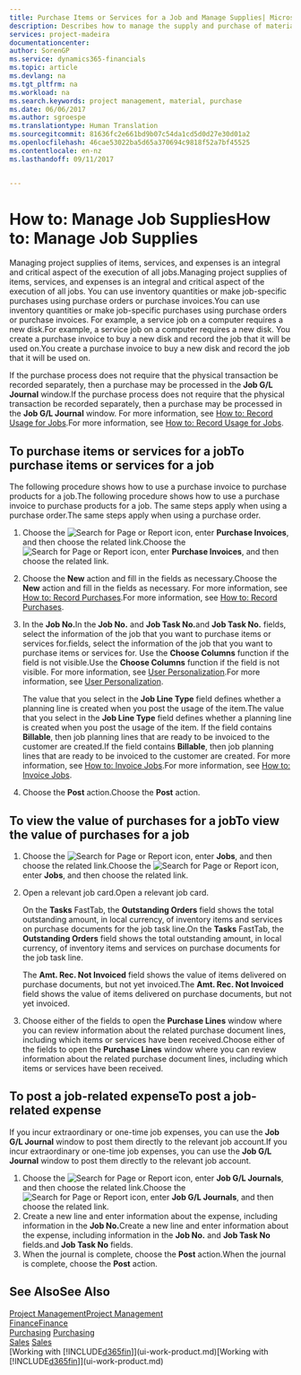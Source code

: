 ```yaml
---
title: Purchase Items or Services for a Job and Manage Supplies| Microsoft Docs
description: Describes how to manage the supply and purchase of material and services to jobs.
services: project-madeira
documentationcenter: 
author: SorenGP
ms.service: dynamics365-financials
ms.topic: article
ms.devlang: na
ms.tgt_pltfrm: na
ms.workload: na
ms.search.keywords: project management, material, purchase
ms.date: 06/06/2017
ms.author: sgroespe
ms.translationtype: Human Translation
ms.sourcegitcommit: 81636fc2e661bd9b07c54da1cd5d0d27e30d01a2
ms.openlocfilehash: 46cae53022ba5d65a370694c9818f52a7bf45525
ms.contentlocale: en-nz
ms.lasthandoff: 09/11/2017


---
```

# <a name="how-to-manage-job-supplies"></a><span data-ttu-id="b66b7-103">How to: Manage Job Supplies</span><span class="sxs-lookup"><span data-stu-id="b66b7-103">How to: Manage Job Supplies</span></span>
<span data-ttu-id="b66b7-104">Managing project supplies of items, services, and expenses is an integral and critical aspect of the execution of all jobs.</span><span class="sxs-lookup"><span data-stu-id="b66b7-104">Managing project supplies of items, services, and expenses is an integral and critical aspect of the execution of all jobs.</span></span> <span data-ttu-id="b66b7-105">You can use inventory quantities or make job-specific purchases using purchase orders or purchase invoices.</span><span class="sxs-lookup"><span data-stu-id="b66b7-105">You can use inventory quantities or make job-specific purchases using purchase orders or purchase invoices.</span></span> <span data-ttu-id="b66b7-106">For example, a service job on a computer requires a new disk.</span><span class="sxs-lookup"><span data-stu-id="b66b7-106">For example, a service job on a computer requires a new disk.</span></span> <span data-ttu-id="b66b7-107">You create a purchase invoice to buy a new disk and record the job that it will be used on.</span><span class="sxs-lookup"><span data-stu-id="b66b7-107">You create a purchase invoice to buy a new disk and record the job that it will be used on.</span></span>

<span data-ttu-id="b66b7-108">If the purchase process does not require that the physical transaction be recorded separately, then a purchase may be processed in the **Job G/L Journal** window.</span><span class="sxs-lookup"><span data-stu-id="b66b7-108">If the purchase process does not require that the physical transaction be recorded separately, then a purchase may be processed in the **Job G/L Journal** window.</span></span> <span data-ttu-id="b66b7-109">For more information, see [How to: Record Usage for Jobs](projects-how-record-job-usage.md).</span><span class="sxs-lookup"><span data-stu-id="b66b7-109">For more information, see [How to: Record Usage for Jobs](projects-how-record-job-usage.md).</span></span>

## <a name="to-purchase-items-or-services-for-a-job"></a><span data-ttu-id="b66b7-110">To purchase items or services for a job</span><span class="sxs-lookup"><span data-stu-id="b66b7-110">To purchase items or services for a job</span></span>
<span data-ttu-id="b66b7-111">The following procedure shows how to use a purchase invoice to purchase products for a job.</span><span class="sxs-lookup"><span data-stu-id="b66b7-111">The following procedure shows how to use a purchase invoice to purchase products for a job.</span></span> <span data-ttu-id="b66b7-112">The same steps apply when using a purchase order.</span><span class="sxs-lookup"><span data-stu-id="b66b7-112">The same steps apply when using a purchase order.</span></span>  

1. <span data-ttu-id="b66b7-113">Choose the ![Search for Page or Report](media/ui-search/search_small.png "Search for Page or Report icon") icon, enter **Purchase Invoices**, and then choose the related link.</span><span class="sxs-lookup"><span data-stu-id="b66b7-113">Choose the ![Search for Page or Report](media/ui-search/search_small.png "Search for Page or Report icon") icon, enter **Purchase Invoices**, and then choose the related link.</span></span>  
2. <span data-ttu-id="b66b7-114">Choose the **New** action and fill in the fields as necessary.</span><span class="sxs-lookup"><span data-stu-id="b66b7-114">Choose the **New** action and fill in the fields as necessary.</span></span> <span data-ttu-id="b66b7-115">For more information, see [How to: Record Purchases](purchasing-how-record-purchases.md).</span><span class="sxs-lookup"><span data-stu-id="b66b7-115">For more information, see [How to: Record Purchases](purchasing-how-record-purchases.md).</span></span>
3. <span data-ttu-id="b66b7-116">In the **Job No.**</span><span class="sxs-lookup"><span data-stu-id="b66b7-116">In the **Job No.**</span></span> <span data-ttu-id="b66b7-117">and **Job Task No.**</span><span class="sxs-lookup"><span data-stu-id="b66b7-117">and **Job Task No.**</span></span> <span data-ttu-id="b66b7-118">fields, select the information of the job that you want to purchase items or services for.</span><span class="sxs-lookup"><span data-stu-id="b66b7-118">fields, select the information of the job that you want to purchase items or services for.</span></span> <span data-ttu-id="b66b7-119">Use the **Choose Columns** function if the field is not visible.</span><span class="sxs-lookup"><span data-stu-id="b66b7-119">Use the **Choose Columns** function if the field is not visible.</span></span> <span data-ttu-id="b66b7-120">For more information, see [User Personalization](ui-user-personalization.md).</span><span class="sxs-lookup"><span data-stu-id="b66b7-120">For more information, see [User Personalization](ui-user-personalization.md).</span></span>

    <span data-ttu-id="b66b7-121">The value that you select in the **Job Line Type** field defines whether a planning line is created when you post the usage of the item.</span><span class="sxs-lookup"><span data-stu-id="b66b7-121">The value that you select in the **Job Line Type** field defines whether a planning line is created when you post the usage of the item.</span></span> <span data-ttu-id="b66b7-122">If the field contains **Billable**, then job planning lines that are ready to be invoiced to the customer are created.</span><span class="sxs-lookup"><span data-stu-id="b66b7-122">If the field contains **Billable**, then job planning lines that are ready to be invoiced to the customer are created.</span></span> <span data-ttu-id="b66b7-123">For more information, see [How to: Invoice Jobs](projects-how-invoice-jobs.md).</span><span class="sxs-lookup"><span data-stu-id="b66b7-123">For more information, see [How to: Invoice Jobs](projects-how-invoice-jobs.md).</span></span>
4. <span data-ttu-id="b66b7-124">Choose the **Post** action.</span><span class="sxs-lookup"><span data-stu-id="b66b7-124">Choose the **Post** action.</span></span>

## <a name="to-view-the-value-of-purchases-for-a-job"></a><span data-ttu-id="b66b7-125">To view the value of purchases for a job</span><span class="sxs-lookup"><span data-stu-id="b66b7-125">To view the value of purchases for a job</span></span>
1. <span data-ttu-id="b66b7-126">Choose the ![Search for Page or Report](media/ui-search/search_small.png "Search for Page or Report icon") icon, enter **Jobs**, and then choose the related link.</span><span class="sxs-lookup"><span data-stu-id="b66b7-126">Choose the ![Search for Page or Report](media/ui-search/search_small.png "Search for Page or Report icon") icon, enter **Jobs**, and then choose the related link.</span></span>
2. <span data-ttu-id="b66b7-127">Open a relevant job card.</span><span class="sxs-lookup"><span data-stu-id="b66b7-127">Open a relevant job card.</span></span>

    <span data-ttu-id="b66b7-128">On the **Tasks** FastTab, the **Outstanding Orders** field shows the total outstanding amount, in local currency, of inventory items and services on purchase documents for the job task line.</span><span class="sxs-lookup"><span data-stu-id="b66b7-128">On the **Tasks** FastTab, the **Outstanding Orders** field shows the total outstanding amount, in local currency, of inventory items and services on purchase documents for the job task line.</span></span>  

    <span data-ttu-id="b66b7-129">The **Amt. Rec. Not Invoiced** field shows the value of items delivered on purchase documents, but not yet invoiced.</span><span class="sxs-lookup"><span data-stu-id="b66b7-129">The **Amt. Rec. Not Invoiced** field shows the value of items delivered on purchase documents, but not yet invoiced.</span></span>  
3. <span data-ttu-id="b66b7-130">Choose either of the fields to open the **Purchase Lines** window where you can review information about the related purchase document lines, including which items or services have been received.</span><span class="sxs-lookup"><span data-stu-id="b66b7-130">Choose either of the fields to open the **Purchase Lines** window where you can review information about the related purchase document lines, including which items or services have been received.</span></span>

## <a name="to-post-a-job-related-expense"></a><span data-ttu-id="b66b7-131">To post a job-related expense</span><span class="sxs-lookup"><span data-stu-id="b66b7-131">To post a job-related expense</span></span>
<span data-ttu-id="b66b7-132">If you incur extraordinary or one-time job expenses, you can use the **Job G/L Journal** window to post them directly to the relevant job account.</span><span class="sxs-lookup"><span data-stu-id="b66b7-132">If you incur extraordinary or one-time job expenses, you can use the **Job G/L Journal** window to post them directly to the relevant job account.</span></span>

1. <span data-ttu-id="b66b7-133">Choose the ![Search for Page or Report](media/ui-search/search_small.png "Search for Page or Report icon") icon, enter **Job G/L Journals**, and then choose the related link.</span><span class="sxs-lookup"><span data-stu-id="b66b7-133">Choose the ![Search for Page or Report](media/ui-search/search_small.png "Search for Page or Report icon") icon, enter **Job G/L Journals**, and then choose the related link.</span></span>  
2. <span data-ttu-id="b66b7-134">Create a new line and enter information about the expense, including information in the **Job No.**</span><span class="sxs-lookup"><span data-stu-id="b66b7-134">Create a new line and enter information about the expense, including information in the **Job No.**</span></span> <span data-ttu-id="b66b7-135">and **Job Task No** fields.</span><span class="sxs-lookup"><span data-stu-id="b66b7-135">and **Job Task No** fields.</span></span>  
3. <span data-ttu-id="b66b7-136">When the journal is complete, choose the **Post** action.</span><span class="sxs-lookup"><span data-stu-id="b66b7-136">When the journal is complete, choose the **Post** action.</span></span>

## <a name="see-also"></a><span data-ttu-id="b66b7-137">See Also</span><span class="sxs-lookup"><span data-stu-id="b66b7-137">See Also</span></span>
[<span data-ttu-id="b66b7-138">Project Management</span><span class="sxs-lookup"><span data-stu-id="b66b7-138">Project Management</span></span>](projects-manage-projects.md)  
[<span data-ttu-id="b66b7-139">Finance</span><span class="sxs-lookup"><span data-stu-id="b66b7-139">Finance</span></span>](finance.md)  
<span data-ttu-id="b66b7-140">[Purchasing](purchasing-manage-purchasing.md)       </span><span class="sxs-lookup"><span data-stu-id="b66b7-140">[Purchasing](purchasing-manage-purchasing.md)       </span></span>  
<span data-ttu-id="b66b7-141">[Sales](sales-manage-sales.md)    </span><span class="sxs-lookup"><span data-stu-id="b66b7-141">[Sales](sales-manage-sales.md)    </span></span>  
<span data-ttu-id="b66b7-142">[Working with [!INCLUDE[d365fin](includes/d365fin_md.md)]](ui-work-product.md)</span><span class="sxs-lookup"><span data-stu-id="b66b7-142">[Working with [!INCLUDE[d365fin](includes/d365fin_md.md)]](ui-work-product.md)</span></span>  

